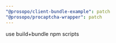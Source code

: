 ```yaml
---
"@prosopo/client-bundle-example": patch
"@prosopo/procaptcha-wrapper": patch
---
```


use build+bundle npm scripts
  